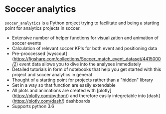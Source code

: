 # Soccer analytics

`soccer_analytics` is a Python project trying to facilitate and being a starting point for analytics projects in soccer. 

* Extensive number of helper functions for visualization and animation of soccer events
* Calculation of relevant soccer KPIs for both event and positioning data
* Pre-proccessed [wyscout] (https://figshare.com/collections/Soccer_match_event_dataset/4415000/2) event data allows you to dive into the analyses immediately 
* Detailed tutorials in form of notebooks that help you get started with this project and soccer analytics in general
* Thought of a starting point for projects rather than a "hidden" library
* Set in a way so that function are easily extendable
* All plots and animations are created with [plotly] (https://plotly.com/python/) and therefore easily integretable into [dash] (https://plotly.com/dash/) dashboards
* Supports python 3.6
